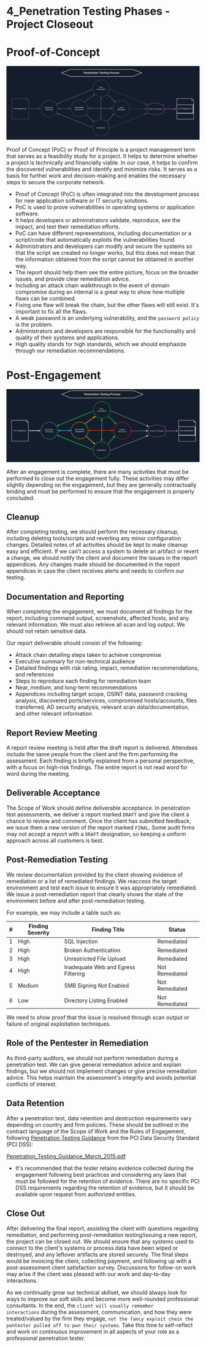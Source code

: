 # 4_Penetration Testing Phases - Project Closeout

# Proof-of-Concept

![Untitled](4_Penetration%20Testing%20Phases%20-%20Project%20Closeout%2073223c6500424ead9d394e74a7ff9edb/Untitled.png)

Proof of Concept (PoC) or Proof of Principle is a project management term that serves as a feasibility study for a project. It helps to determine whether a project is technically and financially viable. In our case, it helps to confirm the discovered vulnerabilities and identify and minimize risks. It serves as a basis for further work and decision-making and enables the necessary steps to secure the corporate network.

- Proof of Concept (PoC) is often integrated into the development process for new application software or IT security solutions.
- PoC is used to prove vulnerabilities in operating systems or application software.
- It helps developers or administrators validate, reproduce, see the impact, and test their remediation efforts.
- PoC can have different representations, including documentation or a script/code that automatically exploits the vulnerabilities found.
- Administrators and developers can modify and secure the systems so that the script we created no longer works, but this does not mean that the information obtained from the script cannot be obtained in another way.
- The report should help them see the entire picture, focus on the broader issues, and provide clear remediation advice.
- Including an attack chain walkthrough in the event of domain compromise during an internal is a great way to show how multiple flaws can be combined.
- Fixing one flaw will break the chain, but the other flaws will still exist. It's important to fix all the flaws.
- A weak password is an underlying vulnerability, and the `password policy` is the problem.
- Administrators and developers are responsible for the functionality and quality of their systems and applications.
- High quality stands for high standards, which we should emphasize through our remediation recommendations.

# Post-Engagement

![Untitled](4_Penetration%20Testing%20Phases%20-%20Project%20Closeout%2073223c6500424ead9d394e74a7ff9edb/Untitled%201.png)

After an engagement is complete, there are many activities that must be performed to close out the engagement fully. These activities may differ slightly depending on the engagement, but they are generally contractually binding and must be performed to ensure that the engagement is properly concluded.

## ****Cleanup****

After completing testing, we should perform the necessary cleanup, including deleting tools/scripts and reverting any minor configuration changes. Detailed notes of all activities should be kept to make cleanup easy and efficient. If we can't access a system to delete an artifact or revert a change, we should notify the client and document the issues in the report appendices. Any changes made should be documented in the report appendices in case the client receives alerts and needs to confirm our testing.

## ****Documentation and Reporting****

When completing the engagement, we must document all findings for the report, including command output, screenshots, affected hosts, and any relevant information. We must also retrieve all scan and log output. We should not retain sensitive data.

Our report deliverable should consist of the following:

- Attack chain detailing steps taken to achieve compromise
- Executive summary for non-technical audience
- Detailed findings with risk rating, impact, remediation recommendations, and references
- Steps to reproduce each finding for remediation team
- Near, medium, and long-term recommendations
- Appendices including target scope, OSINT data, password cracking analysis, discovered ports/services, compromised hosts/accounts, files transferred, AD security analysis, relevant scan data/documentation, and other relevant information

## ****Report Review Meeting****

A report review meeting is held after the draft report is delivered. Attendees include the same people from the client and the firm performing the assessment. Each finding is briefly explained from a personal perspective, with a focus on high-risk findings. The entire report is not read word for word during the meeting.

## ****Deliverable Acceptance****

The Scope of Work should define deliverable acceptance. In penetration test assessments, we deliver a report marked `DRAFT` and give the client a chance to review and comment. Once the client has submitted feedback, we issue them a new version of the report marked `FINAL`. Some audit firms may not accept a report with a `DRAFT` designation, so keeping a uniform approach across all customers is best.

## ****Post-Remediation Testing****

We review documentation provided by the client showing evidence of remediation or a list of remediated findings. We reaccess the target environment and test each issue to ensure it was appropriately remediated. We issue a post-remediation report that clearly shows the state of the environment before and after post-remediation testing.

For example, we may include a table such as:

| # | Finding Severity | Finding Title | Status |
| --- | --- | --- | --- |
| 1 | High | SQL Injection | Remediated |
| 2 | High | Broken Authentication | Remediated |
| 3 | High | Unrestricted File Upload | Remediated |
| 4 | High | Inadequate Web and Egress Filtering | Not Remediated |
| 5 | Medium | SMB Signing Not Enabled | Not Remediated |
| 6 | Low | Directory Listing Enabled | Not Remediated |

We need to show proof that the issue is resolved through scan output or failure of original exploitation techniques.

## ****Role of the Pentester in Remediation****

As third-party auditors, we should not perform remediation during a penetration test. We can give general remediation advice and explain findings, but we should not implement changes or give precise remediation advice. This helps maintain the assessment's integrity and avoids potential conflicts of interest.

## ****Data Retention****

After a penetration test, data retention and destruction requirements vary depending on country and firm policies. These should be outlined in the contract language of the Scope of Work and the Rules of Engagement, following [Penetration Testing Guidance](https://www.pcisecuritystandards.org/documents/Penetration_Testing_Guidance_March_2015.pdf) from the PCI Data Security Standard (PCI DSS):

[Penetration_Testing_Guidance_March_2015.pdf](4_Penetration%20Testing%20Phases%20-%20Project%20Closeout%2073223c6500424ead9d394e74a7ff9edb/Penetration_Testing_Guidance_March_2015.pdf)

- It's recommended that the tester retains evidence collected during the engagement following best practices and considering any laws that must be followed for the retention of evidence. There are no specific PCI DSS requirements regarding the retention of evidence, but it should be available upon request from authorized entities.

## ****Close Out****

After delivering the final report, assisting the client with questions regarding remediation, and performing post-remediation testing/issuing a new report, the project can be closed out. We should ensure that any systems used to connect to the client's systems or process data have been wiped or destroyed, and any leftover artifacts are stored securely. The final steps would be invoicing the client, collecting payment, and following up with a post-assessment client satisfaction survey. Discussions for follow-on work may arise if the client was pleased with our work and day-to-day interactions.

As we continually grow our technical skillset, we should always look for ways to improve our soft skills and become more well-rounded professional consultants. In the end, the `client will usually remember interactions` during the assessment, communication, and how they were treated/valued by the firm they engage, `not the fancy exploit chain the pentester pulled off to pwn their systems`. Take this time to self-reflect and work on continuous improvement in all aspects of your role as a professional penetration tester.